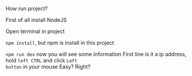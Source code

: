 How run project?

First of all install NodeJS

Open terminal in project

<code>npm install</code>, but npm is install in this project

<code>npm run dev</code> now you will see some information 
First line is it a ip address, hold <code>left CTRL</code> and click <code>Left button</code>  in your mouse
Easy? Right?
